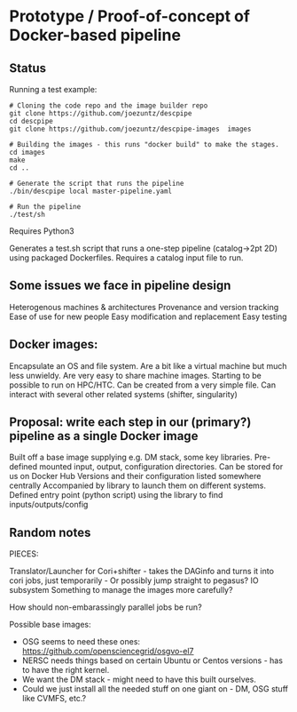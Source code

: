 # Prototype / Proof-of-concept of Docker-based pipeline

## Status

Running a test example:
```
# Cloning the code repo and the image builder repo
git clone https://github.com/joezuntz/descpipe
cd descpipe
git clone https://github.com/joezuntz/descpipe-images  images

# Building the images - this runs "docker build" to make the stages.
cd images
make
cd ..

# Generate the script that runs the pipeline
./bin/descpipe local master-pipeline.yaml

# Run the pipeline
./test/sh

```

Requires Python3

Generates a test.sh script that runs a one-step pipeline (catalog->2pt 2D) using packaged Dockerfiles.
Requires a catalog input file to run.

## Some issues we face in pipeline design

Heterogenous machines & architectures
Provenance and version tracking
Ease of use for new people
Easy modification and replacement
Easy testing

## Docker images:

Encapsulate an OS and file system.
Are a bit like a virtual machine but much less unwieldy.
Are very easy to share machine images.
Starting to be possible to run on HPC/HTC.
Can be created from a very simple file.
Can interact with several other related systems (shifter, singularity)

## Proposal: write each step in our (primary?) pipeline as a single Docker image

Built off a base image supplying e.g. DM stack, some key libraries.
Pre-defined mounted input, output, configuration directories.
Can be stored for us on Docker Hub
Versions and their configuration listed somewhere centrally
Accompanied by library to launch them on different systems.
Defined entry point (python script) using the library to find inputs/outputs/config


## Random notes

PIECES:

Translator/Launcher for Cori+shifter - takes the DAGinfo and turns it into cori jobs, just temporarily
    - Or possibly jump straight to pegasus?
IO subsystem
Something to manage the images more carefully?

How should non-embarassingly parallel jobs be run?

Possible base images:
- OSG seems to need these ones: https://github.com/opensciencegrid/osgvo-el7
- NERSC needs things based on certain Ubuntu or Centos versions - has to have the right kernel.
- We want the DM stack - might need to have this built ourselves.
- Could we just install all the needed stuff on one giant on - DM, OSG stuff like CVMFS, etc.?

